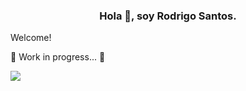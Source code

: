 
<h3 align="center">Hola 👋, soy Rodrigo Santos.</h3>

Welcome!

🚧 Work in progress... 🚧

   <p align="left">
   <img src="https://img.shields.io/badge/STATUS-EN%20DESAROLLO-green">
   </p>

